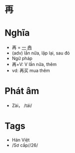 # 再

# Nghĩa
* 再 = [一](一.md) [冉](冉.md)
* (adv) lần nữa, lặp lại, sau đó
* Ngữ pháp
* 再+V: V lần nữa, thêm
* vd: 再买 mua thêm

# Phát âm
* Zài， /tái/

# Tags
* Hán Việt
*  /Sơ cấp//26/

<script>window.HANZI_FIELD='再';</script>
